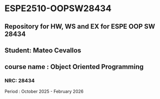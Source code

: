 # ESPE2510-OOPSW28434
## Repository for HW, WS and EX for ESPE OOP SW 28434
## Student: Mateo Cevallos
## course name : Object Oriented Programming
### NRC: 28434

Period : October 2025 - February 2026
